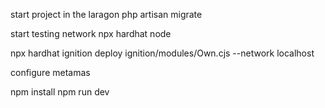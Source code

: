 

start project in the laragon
php artisan migrate


start testing network
npx hardhat node

npx hardhat ignition deploy ignition/modules/Own.cjs --network localhost

configure metamas

npm install
npm run dev
